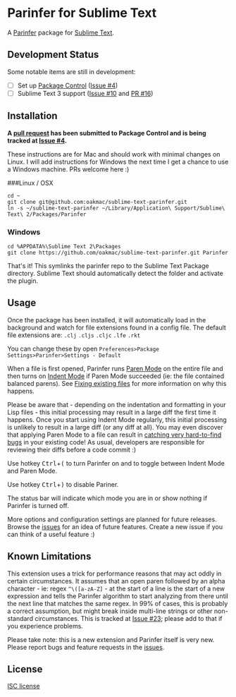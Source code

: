 # Parinfer for Sublime Text

A [Parinfer] package for [Sublime Text].

## Development Status

Some notable items are still in development:

* [ ] Set up [Package Control](https://packagecontrol.io/) ([Issue #4](https://github.com/oakmac/sublime-text-parinfer/issues/4))
* [ ] Sublime Text 3 support ([Issue #10](https://github.com/oakmac/sublime-text-parinfer/issues/10) and [PR #16](https://github.com/oakmac/sublime-text-parinfer/pull/16))

## Installation

**A [pull request] has been submitted to Package Control and is being tracked at [Issue #4].**

These instructions are for Mac and should work with minimal changes on Linux. I
will add instructions for Windows the next time I get a chance to use a Windows
machine. PRs welcome here :)

###Linux / OSX

```
cd ~
git clone git@github.com:oakmac/sublime-text-parinfer.git
ln -s ~/sublime-text-parinfer ~/Library/Application\ Support/Sublime\ Text\ 2/Packages/Parinfer
```

### Windows

```
cd %APPDATA%\Sublime Text 2\Packages
git clone https://github.com/oakmac/sublime-text-parinfer.git Parinfer
```

That's it! This symlinks the parinfer repo to the Sublime Text Package directory.
Sublime Text should automatically detect the folder and activate the plugin.

## Usage

Once the package has been installed, it will automatically load in the
background and watch for file extensions found in a config
file. The default file extensions are: `.clj` `.cljs` `.cljc` `.lfe` `.rkt`

You can change these by open `Preferences>Package Settings>Parinfer>Settings - Default`

When a file is first opened, Parinfer runs [Paren Mode] on the entire file and
then turns on [Indent Mode] if Paren Mode succeeded (ie: the file contained
balanced parens). See [Fixing existing files] for more information on why this
happens.

Please be aware that - depending on the indentation and formatting in your Lisp
files - this initial processing may result in a large diff the first time it
happens. Once you start using Indent Mode regularly, this initial processing is
unlikely to result in a large diff (or any diff at all). You may even discover
that applying Paren Mode to a file can result in [catching very hard-to-find
bugs] in your existing code! As usual, developers are responsible for reviewing
their diffs before a code commit :)

Use hotkey <kbd>Ctrl</kbd>+<kbd>(</kbd> to turn Parinfer on and to toggle
between Indent Mode and Paren Mode.

Use hotkey <kbd>Ctrl</kbd>+<kbd>)</kbd> to disable Pariner.

The status bar will indicate which mode you are in or show nothing if Parinfer
is turned off.

More options and configuration settings are planned for future releases. Browse
the [issues] for an idea of future features. Create a new issue if you can think
of a useful feature :)

## Known Limitations

This extension uses a trick for performance reasons that may act oddly in
certain circumstances. It assumes that an open paren followed by an alpha
character - ie: regex `^\([a-zA-Z]` - at the start of a line is the start of a new
expression and tells the Parinfer algorithm to start analyzing from there until
the next line that matches the same regex. In 99% of cases, this is probably a
correct assumption, but might break inside multi-line strings or other
non-standard circumstances. This is tracked at [Issue #23]; please add to that if you
experience problems.

Please take note: this is a new extension and Parinfer itself is very new.
Please report bugs and feature requests in the [issues].

## License

[ISC license]

[Parinfer]:http://shaunlebron.github.io/parinfer/
[Sublime Text]:http://www.sublimetext.com/
[Package Control]:https://packagecontrol.io/
[pull request]:https://github.com/wbond/package_control_channel/pull/5079
[Issue #24]:https://github.com/oakmac/sublime-text-parinfer/issues/24
[Issue #4]:https://github.com/oakmac/sublime-text-parinfer/issues/4
[Paren Mode]:http://shaunlebron.github.io/parinfer/#paren-mode
[Indent Mode]:http://shaunlebron.github.io/parinfer/#indent-mode
[Fixing existing files]:http://shaunlebron.github.io/parinfer/#fixing-existing-files
[issues]:https://github.com/oakmac/sublime-text-parinfer/issues
[Issue #23]:https://github.com/oakmac/sublime-text-parinfer/issues/23
[ISC License]:LICENSE.md
[catching very hard-to-find bugs]:https://github.com/oakmac/atom-parinfer/commit/d4b49ec2636fd0530f3f2fbca9924db6c97d3a8f
